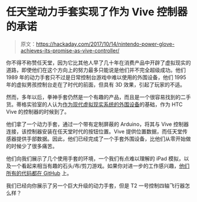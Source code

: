 # 任天堂动力手套实现了作为 Vive 控制器的承诺

> 原文：<https://hackaday.com/2017/10/14/nintendo-power-glove-achieves-its-promise-as-vive-controller/>

你不得不称赞任天堂，因为它比其他人早了几十年在消费产品中开辟了虚拟现实的道路，即使他们在这个方向上的努力最多只能说是他们并不完全超级成功。他们 1989 年的动力手套只不过是日常控制台游戏中难以使用的外围设备，他们 1995 年的虚拟男孩控制台走在了时代的前面，但具有 3D 效果，引起了玩家的不适。

然而，多年以后，拳神手套仍然是一个有趣的产品，而且是一个很容易找到的二手货。蒂格实验室的人认为[作为现代虚拟现实系统的外围设备](https://medium.com/teague-labs/nintendo-power-glove-for-vr-b8beea1449e4)的基础，作为 HTC Vive 的控制器的时候到了。

他们拿了一个动力手套，通过一个带有定制屏蔽的 Arduino，将其与 Vive 控制器连接，该控制器安装在任天堂时代的按钮位置。Vive 提供位置数据，而任天堂传感器提供手部数据。因此，他们已经完成了一个手套外围设备，比他们从零开始做的时候少了很多痛苦。

他们向我们展示了几个使用手套的环境，一个我们有点难以理解的 iPad 模拟，以及一个看起来相当有趣的石头/布/剪刀游戏。如果你对进一步的工作感兴趣，[他们所有的代码都在 GitHub](https://github.com/flxhbck/powergloveVR) 上。

我们已经向你展示了另一个巨大升级的动力手套，但是 T2 一号控制四轴飞行器怎么样？